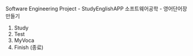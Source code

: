 Software Engineering Project - StudyEnglishAPP
소프트웨어공학 - 영어단어장 만들기

1. Study
2. Test
3. MyVoca
4. Finish (종료)
